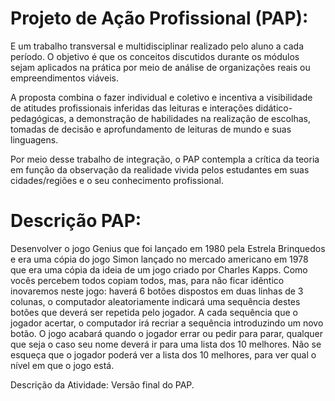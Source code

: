 # Projeto de Ação Profissional (PAP):

E um trabalho transversal e multidisciplinar realizado pelo aluno a cada período. O objetivo é que os conceitos discutidos durante os módulos sejam aplicados na prática por meio de análise de organizações reais ou empreendimentos viáveis.

A proposta combina o fazer individual e coletivo e incentiva a visibilidade de atitudes profissionais inferidas das leituras e interações didático-pedagógicas, a demonstração de habilidades na realização de escolhas, tomadas de decisão e aprofundamento de leituras de mundo e suas linguagens.

Por meio desse trabalho de integração, o PAP contempla a crítica da teoria em função da observação da realidade vivida pelos estudantes em suas cidades/regiões e o seu conhecimento profissional.

# Descrição PAP:

Desenvolver o jogo Genius que foi lançado em 1980 pela Estrela Brinquedos e era uma cópia do jogo Simon lançado no mercado americano em 1978 que era uma cópia da ideia de um jogo criado por Charles Kapps. Como vocês percebem todos copiam todos, mas, para não ficar idêntico inovaremos neste jogo: haverá 6 botões dispostos em duas linhas de 3 colunas, o computador aleatoriamente indicará uma sequência destes botões que deverá ser repetida pelo jogador. A cada sequência que o jogador acertar, o computador irá recriar a sequência introduzindo um novo botão. O jogo acabará quando o jogador errar ou pedir para parar, qualquer que seja o caso seu nome deverá ir para uma lista dos 10 melhores. Não se esqueça que o jogador poderá ver a lista dos 10 melhores, para ver qual o nível em que o jogo está.

Descrição da Atividade:
Versão final do PAP.

